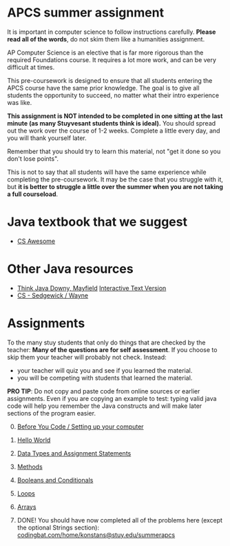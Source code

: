 # APCS summer assignment

It is important in computer science to follow instructions carefully. **Please read all of the words**, do not skim them like a humanities assignment. 

AP Computer Science is an elective that is far more rigorous than the required Foundations course. It requires a lot more work, and can be very difficult at times. 

This pre-coursework is designed to ensure that all students entering the APCS course have the same prior knowledge. The goal is to give all students the opportunity to succeed, no matter what their intro experience was like.

**This assignment is NOT intended to be completed in one sitting at the last minute (as many Stuyvesant students think is ideal).** You should spread out the work over the course of 1-2 weeks. Complete a little every day, and you will thank yourself later. 

Remember that you should try to learn this material, not "get it done so you don't lose points". 

This is not to say that all students will have the same experience while completing the pre-coursework. It may be the case that you struggle with it, but **it is better to struggle a little over the summer when you are not taking a full courseload**. 

# Java textbook that we suggest
* [CS Awesome](https://runestone.academy/ns/books/published/csawesome/index.html)

# Other Java resources
* [Think Java Downy, Mayfield](http://greenteapress.com/thinkjava6/html/index.html)
 [Interactive Text Version](https://books.trinket.io/thinkjava/)
* [CS - Sedgewick / Wayne](https://introcs.cs.princeton.edu/java/)


# Assignments
To the many stuy students that only do things that are checked by the teacher: **Many of the questions are for self assessment**. If you choose to skip them your teacher will probably not check. Instead:
* your teacher will quiz you and see if you learned the material. 
* you will be competing with students that learned the material.

**PRO TIP**: Do not copy and paste code from online sources or earlier assignments. Even if you are copying an example to test: typing valid java code will help you remember the Java constructs and will make later sections of the program easier.

0. [Before You Code / Setting up your computer](https://github.com/konstantinnovation/SummerAssignmentAPCS/blob/main/assignments/00-BeforeYouCode.md)

1. [Hello World](https://github.com/konstantinnovation/SummerAssignmentAPCS/blob/main/assignments/01-HelloWorld.md)

2. [Data Types and Assignment Statements](https://github.com/konstantinnovation/SummerAssignmentAPCS/blob/main/assignments/02-DataTypesAndAssignments.md)

3. [Methods](https://github.com/konstantinnovation/SummerAssignmentAPCS/blob/main/assignments/03-Methods.md)

4. [Booleans and Conditionals](https://github.com/konstantinnovation/SummerAssignmentAPCS/blob/main/assignments/04-BooleansAndConditionals.md)

5. [Loops](https://github.com/konstantinnovation/SummerAssignmentAPCS/blob/main/assignments/05-Loops.md)

6. [Arrays](https://github.com/konstantinnovation/SummerAssignmentAPCS/blob/main/assignments/06-Arrays.md)

7. DONE! You should have now completed all of the problems here (except the optional Strings section): [codingbat.com/home/konstans@stuy.edu/summerapcs](https://codingbat.com/home/konstans@stuy.edu/summerapcs)
